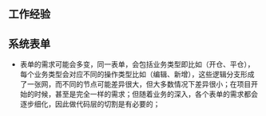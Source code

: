 ## 工作经验

## 系统表单
- 表单的需求可能会多变，同一表单，会包括业务类型即比如（开仓、平仓），每个业务类型会对应不同的操作类型比如（编辑、新增），这些逻辑分支形成了一张网，而不同的节点可能差异很大，但大多数情况下差异很小；在项目开始的时候，甚至是完全一样的需求；但随着业务的深入，各个表单的需求都会逐步细化，因此做代码层的切割是有必要的；